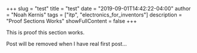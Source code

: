 +++
slug = "test"
title = "test"
date = "2019-09-01T14:42:22-04:00"
author = "Noah Kernis"
tags = ["itp", "electronics_for_inventors"]
description = "Proof Sections Works"
showFullContent = false
+++

This is proof this section works.

Post will be removed when I have real first post...